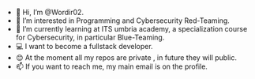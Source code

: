 - 👋 Hi, I’m @Wordir02.
- 👀 I’m interested in Programming and Cybersecurity Red-Teaming.
- 🌱 I’m currently learning at ITS umbria academy, a specialization course for Cybersecurity, in particular Blue-Teaming.
- 💻 I want to become a fullstack developer.
- 😊 At the moment all my repos are private , in future they will public.
- 📫 If you want to reach me, my main email is on the profile.

<!---
Wordir02/Wordir02 is a ✨ special ✨ repository because its `README.md` (this file) appears on your GitHub profile.
You can click the Preview link to take a look at your changes.
--->
